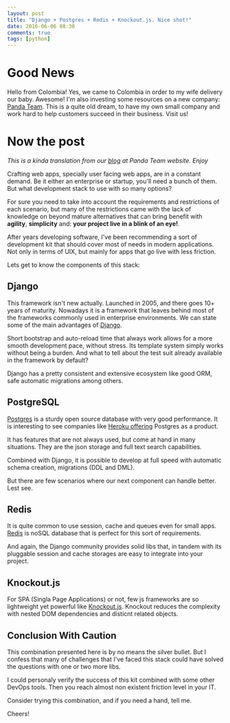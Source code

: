 ```yaml
---
layout: post
title: "Django + Postgres + Redis + Knockout.js. Nice shot!"
date: 2016-06-06 08:30
comments: true
tags: [python]
---
```


Good News
===

Hello from Colombia! Yes, we came to Colombia in order to my wife delivery our baby. Awesome! I'm also investing some resources on a new company: [Panda Team](http://www.pandateam.com.br/en). This is a quite old dream, to have my own small company and work hard to help customers succeed in their business. Visit us!

<!--more-->

Now the post
===

*This is a kinda translation from our [blog](http://www.pandateam.com.br/blog/) at Panda Team website. Enjoy*

Crafting web apps, specially user facing web apps, are in a constant demand. Be it either an enterprise or startup, you'll need a bunch of them. But what development stack to use with so many options?

For sure you need to take into account the requirements and restrictions of each scenario, but many of the restrictions came with the lack of knowledge on beyond mature alternatives that can bring benefit with **agility**, **simplicity** and: **your project live in a blink of an eye!**.

After years developing software, I've been recommending a sort of development kit that should cover most of needs in modern applications. Not only in terms of UIX, but mainly for apps that go live with less friction.

Lets get to know the components of this stack:

Django
---

This framework isn't new actually. Launched in 2005, and there goes 10+ years of maturity. Nowadays it is a framework that leaves behind most of the frameworks commonly used in enterprise environments. We can state some of the main advantages of [Django](https://www.djangoproject.com/).

Short bootstrap and auto-reload time that always work allows for a more smooth development pace, without stress. Its template system simply works without being a burden. And what to tell about the test suit already available in the framework by default?

Django has a pretty consistent and extensive ecosystem like good ORM, safe automatic migrations among others.

PostgreSQL
---

[Postgres](http://www.postgresql.org/) is a sturdy open source database with very good performance. It is interesting to see companies like [Heroku offering](https://www.heroku.com/postgres) Postgres as a product.

It has features that are not always used, but come at hand in many situations. They are the json storage and full text search capabilities.

Combined with Django, it is possible to develop at full speed with automatic schema creation, migrations (DDL and DML).

But there are few scenarios where our next component can handle better. Lest see.

Redis
---

It is quite common to use session, cache and queues even for small apps. [Redis](http://redis.io/) is noSQL database that is perfect for this sort of requirements.

And again, the Django community provides solid libs that, in tandem with its pluggable session and cache storages are easy to integrate into your project.

Knockout.js
---

For SPA (Singla Page Applications) or not, few js frameworks are so lightweight yet powerful like [Knockout.js](http://knockoutjs.com/). Knockout reduces the complexity with nested DOM dependencies and disticnt related objects.

Conclusion **With Caution**
---

This combination presented here is by no means the silver bullet. But I confess that many of challenges that I've faced this stack could have solved the questions with one or two more libs.

I could personaly verify the success of this kit combined with some other DevOps tools. Then you reach almost non existent friction level in your IT.

Consider trying this combination, and if you need a hand, tell me.

Cheers!
